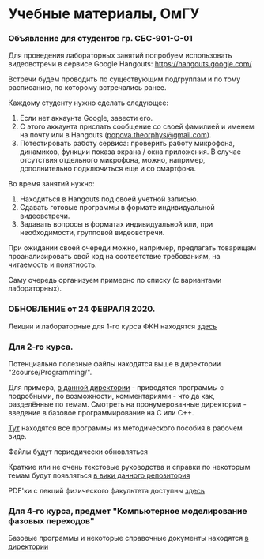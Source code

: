 # Учебные материалы, ОмГУ

### Объявление для студентов гр. СБС-901-О-01

Для проведения лабораторных занятий попробуем использовать видеовстречи в сервисе Google Hangouts: https://hangouts.google.com/

Встречи будем проводить по существующим подгруппам и по тому расписанию, по которому встречались ранее.

Каждому студенту нужно сделать следующее:
1. Если нет аккаунта Google, завести его.
2. С этого аккаунта прислать сообщение со своей фамилией и именем на почту или в Hangouts (popova.theorphys@gmail.com).
3. Потестировать работу сервиса: проверить работу микрофона, динамиков, функции показа экрана / окна приложения.
В случае отсутствия отдельного микрофона, можно, например, дополнительно подключиться еще и со смартфона.

Во время занятий нужно:
1. Находиться в Hangouts под своей учетной записью.
2. Сдавать готовые программы в формате индивидуальной видеовстречи.
3. Задавать вопросы в форматах индивидуальной или, при необходимости, групповой видеовстречи.

При ожидании своей очереди можно, например, предлагать товарищам проанализировать свой код на соответствие требованиям, на читаемость и понятность.

Саму очередь организуем примерно по списку (с вариантами лабораторных).

### ОБНОВЛЕНИЕ от 24 ФЕВРАЛЯ 2020.

Лекции и лабораторные для 1-го курса ФКН находятся [здесь](https://github.com/posgen/OmsuMaterials/tree/master/FKN)


### Для 2-го курса.

Потенциально полезные файлы находятся выше в директории "2course/Programming/".

Для примера, [в данной директории](https://github.com/posgen/OmsuMaterials/tree/master/2course/Programming/examples/) - приводятся программы с подробными, по возможности, комментариями - что да как, разделённые по темам. Смотреть на пронумерованные директории - введение в базовое программирование на C или C++.

[Тут](https://github.com/posgen/OmsuMaterials/tree/master/2course/Programming/examples/from_study_guide/) находятся все программы из методического пособия в рабочем виде.

Файлы будут периодически обновляться

Краткие или не очень текстовые руководства и справки по некоторым темам будут появляться [в вики данного репозитория](https://github.com/posgen/OmsuMaterials/wiki)

PDF'ки с лекций физического факультета доступны [здесь](https://github.com/posgen/OmsuMaterials/tree/master/2course/Programming/docs/lectures)

### Для 4-го курса, предмет "Компьютерное моделирование фазовых переходов"

Базовые программы и некоторые справочные документы находятся [в директории](https://github.com/posgen/OmsuMaterials/tree/master/4course/phaseTransitions/)
